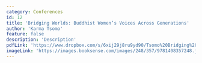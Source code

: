 ```yaml
---
category: Conferences
id: 12
title: 'Bridging Worlds: Buddhist Women’s Voices Across Generations'
author: 'Karma Tsomo'
feature: false
description: 'Description'
pdfLink: 'https://www.dropbox.com/s/6xij29j8ru9yd90/Tsomo%20Bridging%20Worlds.pdf?dl=0'
imageLink: 'https://images.booksense.com/images/248/357/9781408357248.jpg'
---
```

